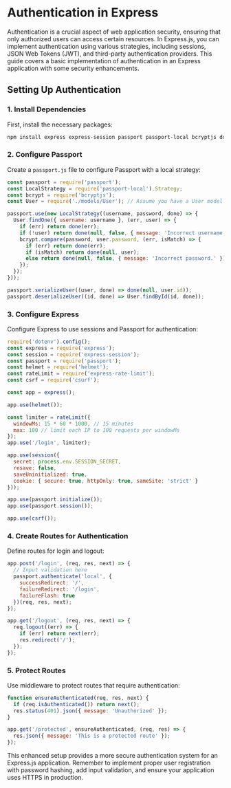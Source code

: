 # Authentication in Express

Authentication is a crucial aspect of web application security, ensuring that only authorized users can access certain resources. In Express.js, you can implement authentication using various strategies, including sessions, JSON Web Tokens (JWT), and third-party authentication providers. This guide covers a basic implementation of authentication in an Express application with some security enhancements.

## Setting Up Authentication

### 1. Install Dependencies

First, install the necessary packages:

```bash
npm install express express-session passport passport-local bcryptjs dotenv helmet express-rate-limit csurf
```

### 2. Configure Passport

Create a `passport.js` file to configure Passport with a local strategy:

```javascript
const passport = require('passport');
const LocalStrategy = require('passport-local').Strategy;
const bcrypt = require('bcryptjs');
const User = require('./models/User'); // Assume you have a User model

passport.use(new LocalStrategy((username, password, done) => {
  User.findOne({ username: username }, (err, user) => {
    if (err) return done(err);
    if (!user) return done(null, false, { message: 'Incorrect username.' });
    bcrypt.compare(password, user.password, (err, isMatch) => {
      if (err) return done(err);
      if (isMatch) return done(null, user);
      else return done(null, false, { message: 'Incorrect password.' });
    });
  });
}));

passport.serializeUser((user, done) => done(null, user.id));
passport.deserializeUser((id, done) => User.findById(id, done));
```

### 3. Configure Express

Configure Express to use sessions and Passport for authentication:

```javascript
require('dotenv').config();
const express = require('express');
const session = require('express-session');
const passport = require('passport');
const helmet = require('helmet');
const rateLimit = require('express-rate-limit');
const csrf = require('csurf');

const app = express();

app.use(helmet());

const limiter = rateLimit({
  windowMs: 15 * 60 * 1000, // 15 minutes
  max: 100 // limit each IP to 100 requests per windowMs
});
app.use('/login', limiter);

app.use(session({
  secret: process.env.SESSION_SECRET,
  resave: false,
  saveUninitialized: true,
  cookie: { secure: true, httpOnly: true, sameSite: 'strict' }
}));

app.use(passport.initialize());
app.use(passport.session());

app.use(csrf());
```

### 4. Create Routes for Authentication

Define routes for login and logout:

```javascript
app.post('/login', (req, res, next) => {
  // Input validation here
  passport.authenticate('local', {
    successRedirect: '/',
    failureRedirect: '/login',
    failureFlash: true
  })(req, res, next);
});

app.get('/logout', (req, res, next) => {
  req.logout((err) => {
    if (err) return next(err);
    res.redirect('/');
  });
});
```

### 5. Protect Routes

Use middleware to protect routes that require authentication:

```javascript
function ensureAuthenticated(req, res, next) {
  if (req.isAuthenticated()) return next();
  res.status(401).json({ message: 'Unauthorized' });
}

app.get('/protected', ensureAuthenticated, (req, res) => {
  res.json({ message: 'This is a protected route' });
});
```

This enhanced setup provides a more secure authentication system for an Express.js application. Remember to implement proper user registration with password hashing, add input validation, and ensure your application uses HTTPS in production.
